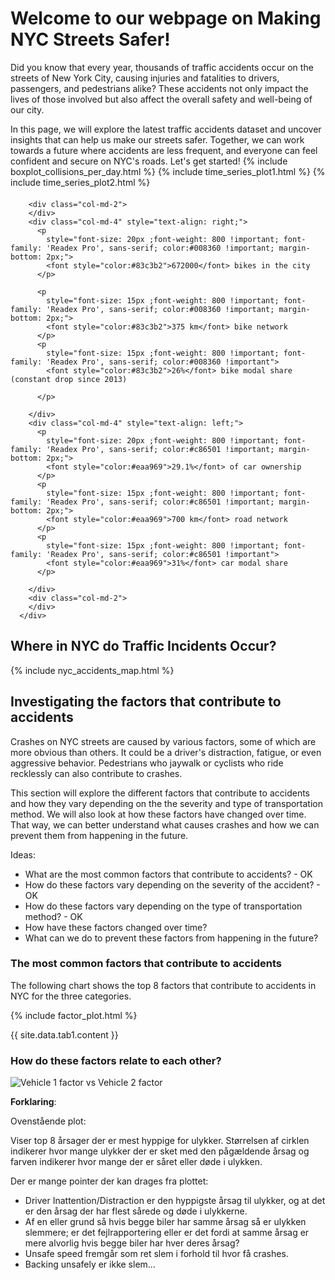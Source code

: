 <script src="https://cdn.jsdelivr.net/npm/marked/marked.min.js"></script>


# Welcome to our webpage on Making NYC Streets Safer!

Did you know that every year, thousands of traffic accidents occur on the streets of New York City, causing injuries and fatalities to drivers, passengers, and pedestrians alike? These accidents not only impact the lives of those involved but also affect the overall safety and well-being of our city.

In this page, we will explore the latest traffic accidents dataset and uncover insights that can help us make our streets safer. Together, we can work towards a future where accidents are less frequent, and everyone can feel confident and secure on NYC's roads. Let's get started!
{% include boxplot_collisions_per_day.html %}
{% include time_series_plot1.html %}
{% include time_series_plot2.html %}

 <div class="row" style="margin-top:20px;">

        <div class="col-md-2">
        </div>
        <div class="col-md-4" style="text-align: right;">
          <p
            style="font-size: 20px ;font-weight: 800 !important; font-family: 'Readex Pro', sans-serif; color:#008360 !important; margin-bottom: 2px;">
            <font style="color:#83c3b2">672000</font> bikes in the city
          </p>

          <p
            style="font-size: 15px ;font-weight: 800 !important; font-family: 'Readex Pro', sans-serif; color:#008360 !important; margin-bottom: 2px;">
            <font style="color:#83c3b2">375 km</font> bike network
          </p>
          <p
            style="font-size: 15px ;font-weight: 800 !important; font-family: 'Readex Pro', sans-serif; color:#008360 !important">
            <font style="color:#83c3b2">26%</font> bike modal share (constant drop since 2013)

          </p>

        </div>
        <div class="col-md-4" style="text-align: left;">
          <p
            style="font-size: 20px ;font-weight: 800 !important; font-family: 'Readex Pro', sans-serif; color:#c86501 !important; margin-bottom: 2px;">
            <font style="color:#eaa969">29.1%</font> of car ownership
          </p>
          <p
            style="font-size: 15px ;font-weight: 800 !important; font-family: 'Readex Pro', sans-serif; color:#c86501 !important; margin-bottom: 2px;">
            <font style="color:#eaa969">700 km</font> road network
          </p>
          <p
            style="font-size: 15px ;font-weight: 800 !important; font-family: 'Readex Pro', sans-serif; color:#c86501 !important">
            <font style="color:#eaa969">31%</font> car modal share
          </p>

        </div>
        <div class="col-md-2">
        </div>
      </div>



## Where in NYC do Traffic Incidents Occur?

{% include nyc_accidents_map.html %}




## Investigating the factors that contribute to accidents

Crashes on NYC streets are caused by various factors, some of which are more obvious than others. It could be a driver's distraction, fatigue, or even aggressive behavior. Pedestrians who jaywalk or cyclists who ride recklessly can also contribute to crashes.

This section will explore the different factors that contribute to accidents and how they vary depending on the the severity and type of transportation method. We will also look at how these factors have changed over time. That way, we can better understand what causes crashes and how we can prevent them from happening in the future.


Ideas:
- What are the most common factors that contribute to accidents? - OK
- How do these factors vary depending on the severity of the accident? - OK
- How do these factors vary depending on the type of transportation method? - OK
- How have these factors changed over time?
- What can we do to prevent these factors from happening in the future?

### The most common factors that contribute to accidents

The following chart shows the top 8 factors that contribute to accidents in NYC for the three categories.

{% include factor_plot.html %}

<div id="tab-content">
  <!-- Content for the tabs will be added here -->
  {{ site.data.tab1.content }}
</div>





### How do these factors relate to each other?

![Vehicle 1 factor vs Vehicle 2 factor](/assets/top_8_contributing_factors.png)


**Forklaring**:

Ovenstående plot:

Viser top 8 årsager der er mest hyppige for ulykker. Størrelsen af cirklen indikerer hvor mange ulykker der er sket med den pågældende årsag og farven indikerer hvor mange der er såret eller døde i ulykken.

Der er mange pointer der kan drages fra plottet:
- Driver Inattention/Distraction er den hyppigste årsag til ulykker, og at det er den årsag der har flest sårede og døde i ulykkerne.
- Af en eller grund så hvis begge biler har samme årsag så er ulykken slemmere; er det fejlrapportering eller er det fordi at samme årsag er mere alvorlig hvis begge biler har hver deres årsag?
- Unsafe speed fremgår som ret slem i forhold til hvor få crashes.
- Backing unsafely er ikke slem...
